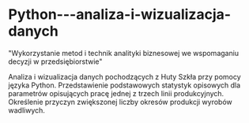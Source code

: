# Python---analiza-i-wizualizacja-danych

"Wykorzystanie metod i technik analityki biznesowej we wspomaganiu decyzji w przedsiębiorstwie"

Analiza i wizualizacja danych pochodzących z Huty Szkła przy pomocy języka Python. Przedstawienie podstawowych statystyk opisowych dla parametrów opisujących pracę jednej z trzech linii produkcyjnych. Określenie przyczyn zwiększonej liczby okresów produkcji wyrobów wadliwych.
